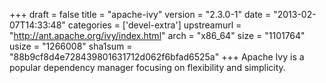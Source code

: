 +++
draft = false
title = "apache-ivy"
version = "2.3.0-1"
date = "2013-02-07T14:33:48"
categories = ['devel-extra']
upstreamurl = "http://ant.apache.org/ivy/index.html"
arch = "x86_64"
size = "1101764"
usize = "1266008"
sha1sum = "88b9cf8d4e728439801631712d062f6bfad6525a"
+++
Apache Ivy is a popular dependency manager focusing on flexibility and simplicity.